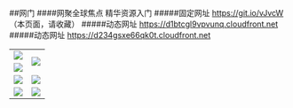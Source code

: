 ##网门
####网聚全球焦点 精华资源入门
#####固定网址 https://git.io/vJvcW （本页面，请收藏）
#####动态网址 https://d1btcgl9vpvunq.cloudfront.net
#####动态网址 https://d234gsxe66qk0t.cloudfront.net

<table>
  <tr>
    <td><a href="https://d1btcgl9vpvunq.cloudfront.net/ogUP.aspx?name=ZYZG.mp4" target="_blank"><img src="https://d1btcgl9vpvunq.cloudfront.net/Up/ZYZG.jpg" /></a></td>
    <td rowspan=2><a href="https://d1btcgl9vpvunq.cloudfront.net/ogUP.aspx?name=WJ.mp4" target="_blank"><img src="https://d1btcgl9vpvunq.cloudfront.net/Up/WJ.jpg" /></a></td>
  </tr>
  <tr>
    <td><a href="https://d1btcgl9vpvunq.cloudfront.net/ogUP.aspx?name=DKC.mp4&count=11" target="_blank"><img src="https://d1btcgl9vpvunq.cloudfront.net/Up/DKC.jpg" /></a></td>
  </tr>
  <tr>
    <td><a href="https://d1btcgl9vpvunq.cloudfront.net/ogUP.aspx?name=FZYX.mp4" target="_blank"><img src="https://d1btcgl9vpvunq.cloudfront.net/Up/FZYX.jpg" /></a></td>
    <td><a href="https://d1btcgl9vpvunq.cloudfront.net/ogUP.aspx?name=BYWXY.mp4" target="_blank"><img src="https://d1btcgl9vpvunq.cloudfront.net/Up/BYWXY.jpg" /></a></td>
  </tr>
  <tr>
    <td><a href="https://d1btcgl9vpvunq.cloudfront.net/ogUP.aspx?name=XTFY.mp4&count=4" target="_blank"><img src="https://d1btcgl9vpvunq.cloudfront.net/Up/XTFY.jpg" /></a></td>
    <td><a href="https://d1btcgl9vpvunq.cloudfront.net/ogUP.aspx?name=JQR.mp4&count=2" target="_blank"><img src="https://d1btcgl9vpvunq.cloudfront.net/Up/JQR.jpg" /></a></td>
  </tr>
</table>
